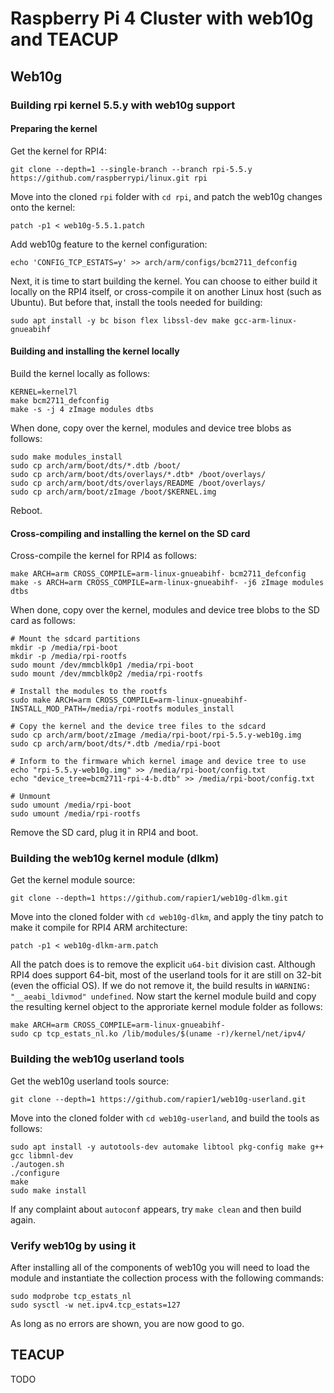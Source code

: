 # Raspberry Pi 4 Cluster with web10g and TEACUP

## Web10g

### Building rpi kernel 5.5.y with web10g support

#### Preparing the kernel

Get the kernel for RPI4:

```
git clone --depth=1 --single-branch --branch rpi-5.5.y https://github.com/raspberrypi/linux.git rpi
```

Move into the cloned `rpi` folder with `cd rpi`, and patch the web10g changes onto the kernel:

```
patch -p1 < web10g-5.5.1.patch
```

Add web10g feature to the kernel configuration:

```
echo 'CONFIG_TCP_ESTATS=y' >> arch/arm/configs/bcm2711_defconfig
```

Next, it is time to start building the kernel. You can choose to either build it locally on the RPI4 itself, or cross-compile it on another Linux host (such as Ubuntu). But before that, install the tools needed for building:

```
sudo apt install -y bc bison flex libssl-dev make gcc-arm-linux-gnueabihf
```

#### Building and installing the kernel locally

Build the kernel locally as follows:

```
KERNEL=kernel7l
make bcm2711_defconfig
make -s -j 4 zImage modules dtbs
```

When done, copy over the kernel, modules and device tree blobs as follows:

```
sudo make modules_install
sudo cp arch/arm/boot/dts/*.dtb /boot/
sudo cp arch/arm/boot/dts/overlays/*.dtb* /boot/overlays/
sudo cp arch/arm/boot/dts/overlays/README /boot/overlays/
sudo cp arch/arm/boot/zImage /boot/$KERNEL.img
```

Reboot.

#### Cross-compiling and installing the kernel on the SD card

Cross-compile the kernel for RPI4 as follows:

```
make ARCH=arm CROSS_COMPILE=arm-linux-gnueabihf- bcm2711_defconfig
make -s ARCH=arm CROSS_COMPILE=arm-linux-gnueabihf- -j6 zImage modules dtbs
```

When done, copy over the kernel, modules and device tree blobs to the SD card as follows:

```
# Mount the sdcard partitions
mkdir -p /media/rpi-boot
mkdir -p /media/rpi-rootfs
sudo mount /dev/mmcblk0p1 /media/rpi-boot
sudo mount /dev/mmcblk0p2 /media/rpi-rootfs

# Install the modules to the rootfs
sudo make ARCH=arm CROSS_COMPILE=arm-linux-gnueabihf- INSTALL_MOD_PATH=/media/rpi-rootfs modules_install

# Copy the kernel and the device tree files to the sdcard
sudo cp arch/arm/boot/zImage /media/rpi-boot/rpi-5.5.y-web10g.img
sudo cp arch/arm/boot/dts/*.dtb /media/rpi-boot

# Inform to the firmware which kernel image and device tree to use
echo "rpi-5.5.y-web10g.img" >> /media/rpi-boot/config.txt
echo "device_tree=bcm2711-rpi-4-b.dtb" >> /media/rpi-boot/config.txt

# Unmount
sudo umount /media/rpi-boot
sudo umount /media/rpi-rootfs
```

Remove the SD card, plug it in RPI4 and boot.

### Building the web10g kernel module (dlkm)

Get the kernel module source:

```
git clone --depth=1 https://github.com/rapier1/web10g-dlkm.git
```

Move into the cloned folder with `cd web10g-dlkm`, and apply the tiny patch to make it compile for RPI4 ARM architecture:

```
patch -p1 < web10g-dlkm-arm.patch
```

All the patch does is to remove the explicit `u64-bit` division cast. Although RPI4 does support 64-bit, most of the userland tools for it are still on 32-bit (even the official OS). If we do not remove it, the build results in `WARNING: "__aeabi_ldivmod" undefined`. Now start the kernel module build and copy the resulting kernel object to the approriate kernel module folder as follows:

```
make ARCH=arm CROSS_COMPILE=arm-linux-gnueabihf-
sudo cp tcp_estats_nl.ko /lib/modules/$(uname -r)/kernel/net/ipv4/
```

### Building the web10g userland tools

Get the web10g userland tools source:

```
git clone --depth=1 https://github.com/rapier1/web10g-userland.git
```

Move into the cloned folder with `cd web10g-userland`, and build the tools as follows:

```
sudo apt install -y autotools-dev automake libtool pkg-config make g++ gcc libmnl-dev
./autogen.sh
./configure
make
sudo make install
```

If any complaint about `autoconf` appears, try `make clean` and then build again.

### Verify web10g by using it

After installing all of the components of web10g you will need to load the module and instantiate the collection process with the following commands:

```
sudo modprobe tcp_estats_nl
sudo sysctl -w net.ipv4.tcp_estats=127
```

As long as no errors are shown, you are now good to go.

## TEACUP

TODO